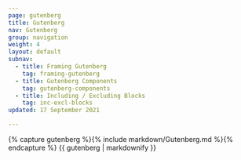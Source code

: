 ```yaml
---
page: gutenberg
title: Gutenberg
nav: Gutenberg
group: navigation
weight: 4
layout: default
subnav:
  - title: Framing Gutenberg
    tag: framing-gutenberg
  - title: Gutenberg Components
    tag: gutenberg-components
  - title: Including / Excluding Blocks
    tag: inc-excl-blocks
updated: 17 September 2021

---
```


<div class="docs-section">
		{% capture gutenberg %}{% include markdown/Gutenberg.md %}{% endcapture %}
		{{ gutenberg | markdownify }}
</div>